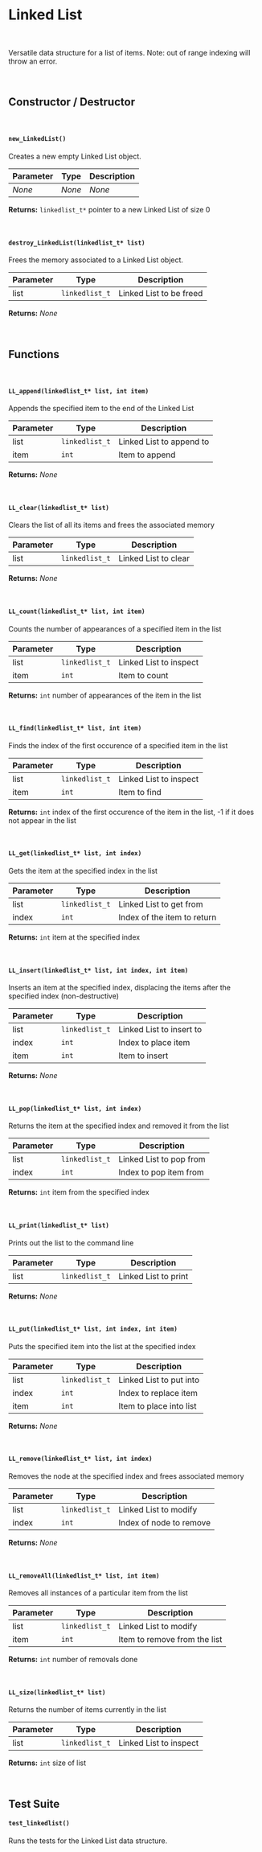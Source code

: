 # Linked List

&nbsp;

Versatile data structure for a list of items. Note: out of range indexing will throw an error.

&nbsp;

## Constructor / Destructor

&nbsp;

#### `new_LinkedList()`

Creates a new empty Linked List object.

Parameter |  Type  | Description
--------- | ---- | -----------
*None*    | *None* | *None*

**Returns:** `linkedlist_t*` pointer to a new Linked List of size 0

&nbsp;

#### `destroy_LinkedList(linkedlist_t* list)`

Frees the memory associated to a Linked List object.

Parameter |  Type  | Description
--------- | ---- | -----------
list    | `linkedlist_t` | Linked List to be freed

**Returns:** *None*

&nbsp;

## Functions

&nbsp;

#### `LL_append(linkedlist_t* list, int item)`

Appends the specified item to the end of the Linked List

Parameter |  Type  | Description
--------- | ---- | -----------
list    | `linkedlist_t` | Linked List to append to
item    | `int` | Item to append

**Returns:** *None*

&nbsp;

#### `LL_clear(linkedlist_t* list)`

Clears the list of all its items and frees the associated memory

Parameter |  Type  | Description
--------- | ---- | -----------
list    | `linkedlist_t` | Linked List to clear

**Returns:** *None*

&nbsp;

#### `LL_count(linkedlist_t* list, int item)`

Counts the number of appearances of a specified item in the list

Parameter |  Type  | Description
--------- | ---- | -----------
list    | `linkedlist_t` | Linked List to inspect
item | `int` | Item to count

**Returns:** `int` number of appearances of the item in the list

&nbsp;

#### `LL_find(linkedlist_t* list, int item)`

Finds the index of the first occurence of a specified item in the list

Parameter |  Type  | Description
--------- | ---- | -----------
list    | `linkedlist_t` | Linked List to inspect
item | `int` | Item to find

**Returns:** `int` index of the first occurence of the item in the list, -1 if it does not appear in the list

&nbsp;

#### `LL_get(linkedlist_t* list, int index)`

Gets the item at the specified index in the list

Parameter |  Type  | Description
--------- | ---- | -----------
list    | `linkedlist_t` | Linked List to get from
index | `int` | Index of the item to return

**Returns:** `int` item at the specified index

&nbsp;

#### `LL_insert(linkedlist_t* list, int index, int item)`

Inserts an item at the specified index, displacing the items after the specified index (non-destructive)

Parameter |  Type  | Description
--------- | ---- | -----------
list    | `linkedlist_t` | Linked List to insert to
index | `int` | Index to place item
item | `int` | Item to insert

**Returns:** *None*

&nbsp;

#### `LL_pop(linkedlist_t* list, int index)`

Returns the item at the specified index and removed it from the list

Parameter |  Type  | Description
--------- | ---- | -----------
list    | `linkedlist_t` | Linked List to pop from
index | `int` | Index to pop item from

**Returns:** `int` item from the specified index

&nbsp;

#### `LL_print(linkedlist_t* list)`

Prints out the list to the command line

Parameter |  Type  | Description
--------- | ---- | -----------
list    | `linkedlist_t` | Linked List to print

**Returns:** *None*

&nbsp;

#### `LL_put(linkedlist_t* list, int index, int item)`

Puts the specified item into the list at the specified index

Parameter |  Type  | Description
--------- | ---- | -----------
list    | `linkedlist_t` | Linked List to put into
index | `int` | Index to replace item
item | `int` | Item to place into list

**Returns:** *None*

&nbsp;

#### `LL_remove(linkedlist_t* list, int index)`

Removes the node at the specified index and frees associated memory

Parameter |  Type  | Description
--------- | ---- | -----------
list    | `linkedlist_t` | Linked List to modify
index | `int` | Index of node to remove

**Returns:** *None*

&nbsp;

#### `LL_removeAll(linkedlist_t* list, int item)`

Removes all instances of a particular item from the list

Parameter |  Type  | Description
--------- | ---- | -----------
list    | `linkedlist_t` | Linked List to modify
item | `int` | Item to remove from the list

**Returns:** `int` number of removals done

&nbsp;

#### `LL_size(linkedlist_t* list)`

Returns the number of items currently in the list

Parameter |  Type  | Description
--------- | ---- | -----------
list    | `linkedlist_t` | Linked List to inspect

**Returns:** `int` size of list

&nbsp;

## Test Suite

#### `test_linkedlist()`

Runs the tests for the Linked List data structure.

